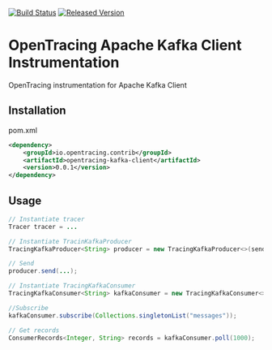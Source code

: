 [![Build Status][ci-img]][ci] [![Released Version][maven-img]][maven]

# OpenTracing Apache Kafka Client Instrumentation
OpenTracing instrumentation for Apache Kafka Client


## Installation

pom.xml
```xml
<dependency>
    <groupId>io.opentracing.contrib</groupId>
    <artifactId>opentracing-kafka-client</artifactId>
    <version>0.0.1</version>
</dependency>
```

## Usage


```java
// Instantiate tracer
Tracer tracer = ...

// Instantiate TracinKafkaProducer
TracingKafkaProducer<String> producer = new TracingKafkaProducer<>(senderProps, tracer);

// Send
producer.send(...);

// Instantiate TracingKafkaConsumer
TracingKafkaConsumer<String> kafkaConsumer = new TracingKafkaConsumer<>(consumerProps, tracer);

//Subscribe
kafkaConsumer.subscribe(Collections.singletonList("messages"));

// Get records
ConsumerRecords<Integer, String> records = kafkaConsumer.poll(1000);

```

[ci-img]: https://travis-ci.org/opentracing-contrib/java-kafka-client.svg?branch=master
[ci]: https://travis-ci.org/opentracing-contrib/java-kafka-client
[maven-img]: https://img.shields.io/maven-central/v/io.opentracing.contrib/opentracing-kafka-client.svg?maxAge=2592000
[maven]: http://search.maven.org/#search%7Cga%7C1%7Copentracing-kafka-client
